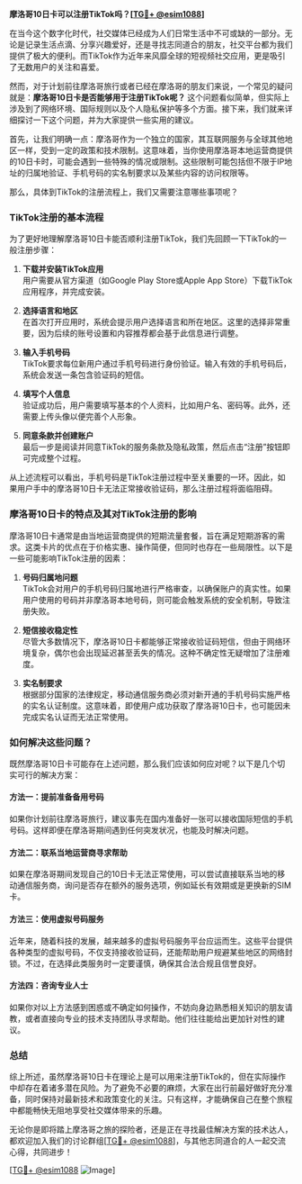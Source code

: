 **摩洛哥10日卡可以注册TikTok吗？[[TG💪+ @esim1088](https://t.me/s/esim1088)]**

在当今这个数字化时代，社交媒体已经成为人们日常生活中不可或缺的一部分。无论是记录生活点滴、分享兴趣爱好，还是寻找志同道合的朋友，社交平台都为我们提供了极大的便利。而TikTok作为近年来风靡全球的短视频社交应用，更是吸引了无数用户的关注和喜爱。

然而，对于计划前往摩洛哥旅行或者已经在摩洛哥的朋友们来说，一个常见的疑问就是：**摩洛哥10日卡是否能够用于注册TikTok呢？** 这个问题看似简单，但实际上涉及到了网络环境、国际规则以及个人隐私保护等多个方面。接下来，我们就来详细探讨一下这个问题，并为大家提供一些实用的建议。

首先，让我们明确一点：摩洛哥作为一个独立的国家，其互联网服务与全球其他地区一样，受到一定的政策和技术限制。这意味着，当你使用摩洛哥本地运营商提供的10日卡时，可能会遇到一些特殊的情况或限制。这些限制可能包括但不限于IP地址的归属地验证、手机号码的实名制要求以及某些内容的访问权限等。

那么，具体到TikTok的注册流程上，我们又需要注意哪些事项呢？

### TikTok注册的基本流程

为了更好地理解摩洛哥10日卡能否顺利注册TikTok，我们先回顾一下TikTok的一般注册步骤：

1. **下载并安装TikTok应用**  
   用户需要从官方渠道（如Google Play Store或Apple App Store）下载TikTok应用程序，并完成安装。

2. **选择语言和地区**  
   在首次打开应用时，系统会提示用户选择语言和所在地区。这里的选择非常重要，因为后续的账号设置和内容推荐都会基于此信息进行调整。

3. **输入手机号码**  
   TikTok要求每位新用户通过手机号码进行身份验证。输入有效的手机号码后，系统会发送一条包含验证码的短信。

4. **填写个人信息**  
   验证成功后，用户需要填写基本的个人资料，比如用户名、密码等。此外，还需要上传头像以便完善个人形象。

5. **同意条款并创建账户**  
   最后一步是阅读并同意TikTok的服务条款及隐私政策，然后点击“注册”按钮即可完成整个过程。

从上述流程可以看出，手机号码是TikTok注册过程中至关重要的一环。因此，如果用户手中的摩洛哥10日卡无法正常接收验证码，那么注册过程将面临阻碍。

### 摩洛哥10日卡的特点及其对TikTok注册的影响

摩洛哥10日卡通常是由当地运营商提供的短期流量套餐，旨在满足短期游客的需求。这类卡片的优点在于价格实惠、操作简便，但同时也存在一些局限性。以下是一些可能影响TikTok注册的因素：

1. **号码归属地问题**  
   TikTok会对用户的手机号码归属地进行严格审查，以确保账户的真实性。如果用户使用的号码并非摩洛哥本地号码，则可能会触发系统的安全机制，导致注册失败。

2. **短信接收稳定性**  
   尽管大多数情况下，摩洛哥10日卡都能够正常接收验证码短信，但由于网络环境复杂，偶尔也会出现延迟甚至丢失的情况。这种不确定性无疑增加了注册难度。

3. **实名制要求**  
   根据部分国家的法律规定，移动通信服务商必须对新开通的手机号码实施严格的实名认证制度。这意味着，即使用户成功获取了摩洛哥10日卡，也可能因未完成实名认证而无法正常使用。

### 如何解决这些问题？

既然摩洛哥10日卡可能存在上述问题，那么我们应该如何应对呢？以下是几个切实可行的解决方案：

#### 方法一：提前准备备用号码
如果你计划前往摩洛哥旅行，建议事先在国内准备好一张可以接收国际短信的手机号码。这样即便在摩洛哥期间遇到任何突发状况，也能及时解决问题。

#### 方法二：联系当地运营商寻求帮助
如果在摩洛哥期间发现自己的10日卡无法正常使用，可以尝试直接联系当地的移动通信服务商，询问是否存在额外的服务选项，例如延长有效期或是更换新的SIM卡。

#### 方法三：使用虚拟号码服务
近年来，随着科技的发展，越来越多的虚拟号码服务平台应运而生。这些平台提供各种类型的虚拟号码，不仅支持接收验证码，还能帮助用户规避某些地区的网络封锁。不过，在选择此类服务时一定要谨慎，确保其合法合规且信誉良好。

#### 方法四：咨询专业人士
如果你对以上方法感到困惑或不确定如何操作，不妨向身边熟悉相关知识的朋友请教，或者直接向专业的技术支持团队寻求帮助。他们往往能给出更加针对性的建议。

### 总结

综上所述，虽然摩洛哥10日卡在理论上是可以用来注册TikTok的，但在实际操作中却存在着诸多潜在风险。为了避免不必要的麻烦，大家在出行前最好做好充分准备，同时保持对最新技术和政策变化的关注。只有这样，才能确保自己在整个旅程中都能畅快无阻地享受社交媒体带来的乐趣。

无论你是即将踏上摩洛哥之旅的探险者，还是正在寻找最佳解决方案的技术达人，都欢迎加入我们的讨论群组[[TG💪+ @esim1088](https://t.me/s/esim1088)]，与其他志同道合的人一起交流心得，共同进步！

[[TG💪+ @esim1088](https://t.me/s/esim1088) ![Image](https://i.postimg.cc/4NQfJmqS/Snipaste-2025-05-13-00-14-12.png)]